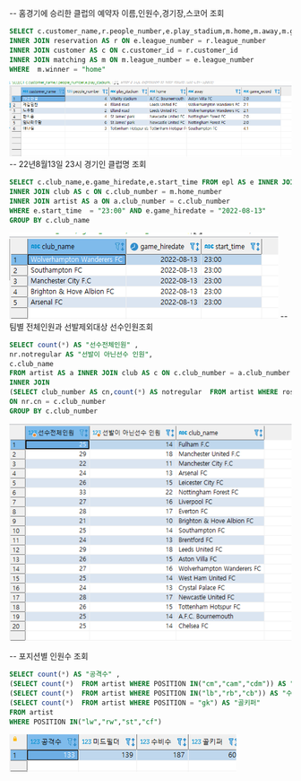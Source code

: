 -- 홈경기에 승리한 클럽의 예약자 이름,인원수,경기장,스코어 조회
```sql
SELECT c.customer_name,r.people_number,e.play_stadium,m.home,m.away,m.game_record FROM epl AS e 
INNER JOIN reservation AS r ON e.league_number = r.league_number 
INNER JOIN customer AS c ON c.customer_id = r.customer_id 
INNER JOIN matching AS m ON m.league_number = e.league_number 
WHERE  m.winner = "home"
```
<img src="./image/쿼리1.png"> 
-- 22년8월13일 23시 경기인 클럽명 조회

```sql
SELECT c.club_name,e.game_hiredate,e.start_time FROM epl AS e INNER JOIN matching AS m ON e.league_number = m.league_number 
INNER JOIN club AS c ON c.club_number = m.home_number  
INNER JOIN artist AS a ON a.club_number = c.club_number
WHERE e.start_time  = "23:00" AND e.game_hiredate = "2022-08-13" 
GROUP BY c.club_name 
```
<img src="./image/쿼리2.png"> 
-- 팀별 전체인원과 선발제외대상 선수인원조회

```sql
SELECT count(*) AS "선수전체인원" ,
nr.notregular AS "선발이 아닌선수 인원",
c.club_name 
FROM artist AS a INNER JOIN club AS c ON c.club_number = a.club_number
INNER JOIN 
(SELECT club_number AS cn,count(*) AS notregular  FROM artist WHERE roster != "regular" GROUP BY club_number) AS nr
ON nr.cn = c.club_number 
GROUP BY c.club_number 
```
<img src="./image/쿼리3.png"> 

-- 포지션별 인원수 조회
```sql
SELECT count(*) AS "공격수" ,
(SELECT count(*)  FROM artist WHERE POSITION IN("cm","cam","cdm")) AS "미드필더",
(SELECT count(*)  FROM artist WHERE POSITION IN("lb","rb","cb")) AS "수비수",
(SELECT count(*)  FROM artist WHERE POSITION = "gk") AS "골키퍼"
FROM artist
WHERE POSITION IN("lw","rw","st","cf")
```
<img src="./image/쿼리4.png"> 

